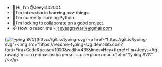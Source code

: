 - 👋 Hi, I’m @Jeeya142004
- 👀 I’m interested in learning new things.
- 🌱 I’m currently learning Python.
- 💞️ I’m looking to collaborate on a good project.
- 📫 How to reach me - jeeyaagrawal14@gmail.com

<!---
Jeeya142004/Jeeya142004 is a ✨ special ✨ repository because its `README.md` (this file) appears on your GitHub profile.
You can click the Preview link to take a look at your changes.
--->
[![Typing SVG](https://readme-typing-svg.demolab.com?font=Fira+Code&pause=1000&width=435&lines=Hey+there!+I'm+Jeeya+Agrawal.;I'm+an+enthusiastic+person+to+explore+much.)](https://git.io/typing-svg)
<a href="https://git.io/typing-svg"><img src="https://readme-typing-svg.demolab.com?font=Fira+Code&pause=1000&width=435&lines=Hey+there!+I'm+Jeeya+Agrawal.;I'm+an+enthusiastic+person+to+explore+much." alt="Typing SVG" /></a>
